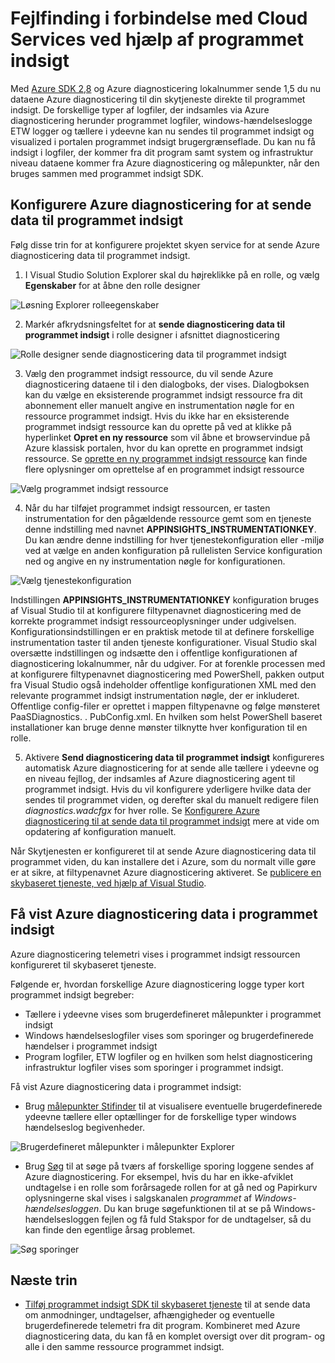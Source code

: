 <properties
   pageTitle="Fejlfinding i forbindelse med Cloud Services ved hjælp af programmet indsigt | Microsoft Azure"
   description="Lær, hvordan du udfører fejlfinding af problemer med tjenesten til skyen ved hjælp af programmet indsigt til proces data fra Azure diagnosticering."
   services="cloud-services"
   documentationCenter=".net"
   authors="sbtron"
   manager="timlt"
   editor="tysonn" />
<tags
   ms.service="cloud-services"
   ms.devlang="na"
   ms.topic="article"
   ms.tgt_pltfrm="na"
   ms.workload="na"
   ms.date="12/15/2015"
   ms.author="saurabh" />


# <a name="troubleshoot-cloud-services-using-application-insights"></a>Fejlfinding i forbindelse med Cloud Services ved hjælp af programmet indsigt

Med [Azure SDK 2,8](https://azure.microsoft.com/downloads/) og Azure diagnosticering lokalnummer sende 1,5 du nu dataene Azure diagnosticering til din skytjeneste direkte til programmet indsigt. De forskellige typer af logfiler, der indsamles via Azure diagnosticering herunder programmet logfiler, windows-hændelseslogge ETW logger og tællere i ydeevne kan nu sendes til programmet indsigt og visualized i portalen programmet indsigt brugergrænseflade. Du kan nu få indsigt i logfiler, der kommer fra dit program samt system og infrastruktur niveau dataene kommer fra Azure diagnosticering og målepunkter, når den bruges sammen med programmet indsigt SDK.

## <a name="configure-azure-diagnostics-to-send-data-to-application-insights"></a>Konfigurere Azure diagnosticering for at sende data til programmet indsigt

Følg disse trin for at konfigurere projektet skyen service for at sende Azure diagnosticering data til programmet indsigt.

1) I Visual Studio Solution Explorer skal du højreklikke på en rolle, og vælg **Egenskaber** for at åbne den rolle designer

![Løsning Explorer rolleegenskaber][1]

2) Markér afkrydsningsfeltet for at **sende diagnosticering data til programmet indsigt** i rolle designer i afsnittet diagnosticering

![Rolle designer sende diagnosticering data til programmet indsigt][2]

3) Vælg den programmet indsigt ressource, du vil sende Azure diagnosticering dataene til i den dialogboks, der vises. Dialogboksen kan du vælge en eksisterende programmet indsigt ressource fra dit abonnement eller manuelt angive en instrumentation nøgle for en ressource programmet indsigt. Hvis du ikke har en eksisterende programmet indsigt ressource kan du oprette på ved at klikke på hyperlinket **Opret en ny ressource** som vil åbne et browservindue på Azure klassisk portalen, hvor du kan oprette en programmet indsigt ressource. Se [oprette en ny programmet indsigt ressource](../application-insights/app-insights-create-new-resource.md) kan finde flere oplysninger om oprettelse af en programmet indsigt ressource

![Vælg programmet indsigt ressource][3]

4) Når du har tilføjet programmet indsigt ressourcen, er tasten instrumentation for den pågældende ressource gemt som en tjeneste denne indstilling med navnet **APPINSIGHTS_INSTRUMENTATIONKEY**. Du kan ændre denne indstilling for hver tjenestekonfiguration eller -miljø ved at vælge en anden konfiguration på rullelisten Service konfiguration ned og angive en ny instrumentation nøgle for konfigurationen.

![Vælg tjenestekonfiguration][4]

Indstillingen **APPINSIGHTS_INSTRUMENTATIONKEY** konfiguration bruges af Visual Studio til at konfigurere filtypenavnet diagnosticering med de korrekte programmet indsigt ressourceoplysninger under udgivelsen. Konfigurationsindstillingen er en praktisk metode til at definere forskellige instrumentation taster til anden tjeneste konfigurationer. Visual Studio skal oversætte indstillingen og indsætte den i offentlige konfigurationen af diagnosticering lokalnummer, når du udgiver. For at forenkle processen med at konfigurere filtypenavnet diagnosticering med PowerShell, pakken output fra Visual Studio også indeholder offentlige konfigurationen XML med den relevante programmet indsigt instrumentation nøgle, der er inkluderet. Offentlige config-filer er oprettet i mappen filtypenavne og følge mønsteret PaaSDiagnostics. <RoleName>. PubConfig.xml. En hvilken som helst PowerShell baseret installationer kan bruge denne mønster tilknytte hver konfiguration til en rolle.

5) Aktivere **Send diagnosticering data til programmet indsigt** konfigureres automatisk Azure diagnosticering for at sende alle tællere i ydeevne og en niveau fejllog, der indsamles af Azure diagnosticering agent til programmet indsigt. Hvis du vil konfigurere yderligere hvilke data der sendes til programmet viden, og derefter skal du manuelt redigere filen *diagnostics.wadcfgx* for hver rolle. Se [Konfigurere Azure diagnosticering til at sende data til programmet indsigt](../azure-diagnostics-configure-applicationinsights.md) mere at vide om opdatering af konfiguration manuelt.

Når Skytjenesten er konfigureret til at sende Azure diagnosticering data til programmet viden, du kan installere det i Azure, som du normalt ville gøre er at sikre, at filtypenavnet Azure diagnosticering aktiveret. Se [publicere en skybaseret tjeneste, ved hjælp af Visual Studio](../vs-azure-tools-publishing-a-cloud-service.md).  

## <a name="viewing-azure-diagnostics-data-in-application-insights"></a>Få vist Azure diagnosticering data i programmet indsigt
Azure diagnosticering telemetri vises i programmet indsigt ressourcen konfigureret til skybaseret tjeneste.

Følgende er, hvordan forskellige Azure diagnosticering logge typer kort programmet indsigt begreber:  

-  Tællere i ydeevne vises som brugerdefineret målepunkter i programmet indsigt
-  Windows hændelseslogfiler vises som sporinger og brugerdefinerede hændelser i programmet indsigt
-  Program logfiler, ETW logfiler og en hvilken som helst diagnosticering infrastruktur logfiler vises som sporinger i programmet indsigt.

Få vist Azure diagnosticering data i programmet indsigt:

- Brug [målepunkter Stifinder](../application-insights/app-insights-metrics-explorer.md) til at visualisere eventuelle brugerdefinerede ydeevne tællere eller optællinger for de forskellige typer windows hændelseslog begivenheder.

![Brugerdefineret målepunkter i målepunkter Explorer][5]

- Brug [Søg](../application-insights/app-insights-diagnostic-search.md) til at søge på tværs af forskellige sporing loggene sendes af Azure diagnosticering. For eksempel, hvis du har en ikke-afviklet undtagelse i en rolle som forårsagede rollen for at gå ned og Papirkurv oplysningerne skal vises i salgskanalen *programmet* af *Windows-hændelsesloggen*. Du kan bruge søgefunktionen til at se på Windows-hændelsesloggen fejlen og få fuld Stakspor for de undtagelser, så du kan finde den egentlige årsag problemet.

![Søg sporinger][6]

## <a name="next-steps"></a>Næste trin

- [Tilføj programmet indsigt SDK til skybaseret tjeneste](../application-insights/app-insights-cloudservices.md) til at sende data om anmodninger, undtagelser, afhængigheder og eventuelle brugerdefinerede telemetri fra dit program. Kombineret med Azure diagnosticering data, du kan få en komplet oversigt over dit program- og alle i den samme ressource programmet indsigt.  


<!--Image references-->
[1]: ./media/cloud-services-dotnet-diagnostics-applicationinsights/solution-explorer-properties.png
[2]: ./media/cloud-services-dotnet-diagnostics-applicationinsights/role-designer-sendtoappinsights.png
[3]: ./media/cloud-services-dotnet-diagnostics-applicationinsights/select-appinsights-resource.png
[4]: ./media/cloud-services-dotnet-diagnostics-applicationinsights/role-designer-appinsights-serviceconfig.png
[5]: ./media/cloud-services-dotnet-diagnostics-applicationinsights/metrics-explorer-custom-metrics.png
[6]: ./media/cloud-services-dotnet-diagnostics-applicationinsights/search-windowseventlog-error.png
